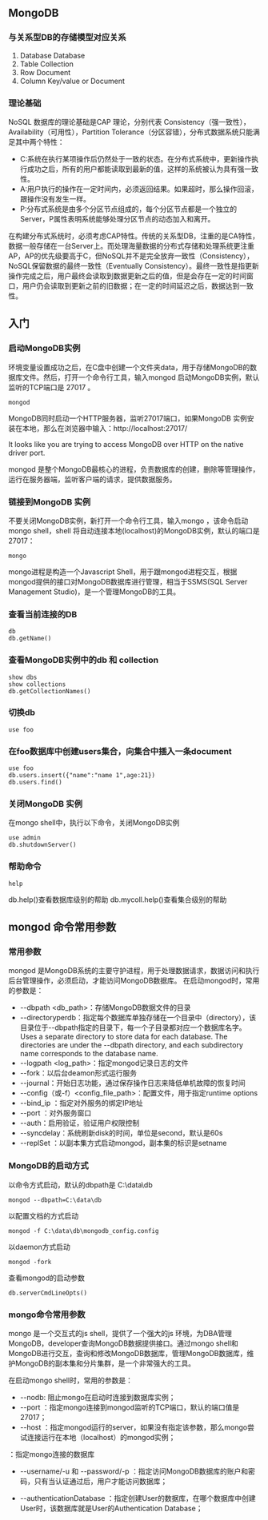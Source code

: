 ## MongoDB

### 与关系型DB的存储模型对应关系

1. Database	Database
2. Table    Collection
3. Row      Document
4. Column   Key/value or Document

### 理论基础

NoSQL 数据库的理论基础是CAP 理论，分别代表 Consistency（强一致性），Availability（可用性），Partition Tolerance（分区容错），分布式数据系统只能满足其中两个特性：

- C:系统在执行某项操作后仍然处于一致的状态。在分布式系统中，更新操作执行成功之后，所有的用户都能读取到最新的值，这样的系统被认为具有强一致性。
- A:用户执行的操作在一定时间内，必须返回结果。如果超时，那么操作回滚，跟操作没有发生一样。
- P:分布式系统是由多个分区节点组成的，每个分区节点都是一个独立的Server，P属性表明系统能够处理分区节点的动态加入和离开。

在构建分布式系统时，必须考虑CAP特性。传统的关系型DB，注重的是CA特性，数据一般存储在一台Server上。而处理海量数据的分布式存储和处理系统更注重AP，AP的优先级要高于C，但NoSQL并不是完全放弃一致性（Consistency），NoSQL保留数据的最终一致性（Eventually Consistency）。最终一致性是指更新操作完成之后，用户最终会读取到数据更新之后的值，但是会存在一定的时间窗口，用户仍会读取到更新之前的旧数据；在一定的时间延迟之后，数据达到一致性。

## 入门

### 启动MongoDB实例

环境变量设置成功之后，在C盘中创建一个文件夹data，用于存储MongoDB的数据库文件。然后，打开一个命令行工具，输入mongod 启动MongoDB实例，默认监听的TCP端口是 27017 。

	mongod

MongoDB同时启动一个HTTP服务器，监听27017端口，如果MongoDB 实例安装在本地，那么在浏览器中输入：http://localhost:27017/

It looks like you are trying to access MongoDB over HTTP on the native driver port.

mongod 是整个MongoDB最核心的进程，负责数据库的创建，删除等管理操作，运行在服务器端，监听客户端的请求，提供数据服务。

### 链接到MongoDB 实例

不要关闭MongoDB实例，新打开一个命令行工具，输入mongo ，该命令启动mongo shell，shell 将自动连接本地(localhost)的MongoDB实例，默认的端口是27017：

	mongo

mongo进程是构造一个Javascript Shell，用于跟mongod进程交互，根据mongod提供的接口对MongoDB数据库进行管理，相当于SSMS(SQL Server Management Studio)，是一个管理MongoDB的工具。

### 查看当前连接的DB

	db
	db.getName()

### 查看MongoDB实例中的db 和 collection

	show dbs
	show collections
	db.getCollectionNames()

### 切换db

	use foo

### 在foo数据库中创建users集合，向集合中插入一条document

	use foo
	db.users.insert({"name":"name 1",age:21})
	db.users.find()

### 关闭MongoDB 实例

在mongo shell中，执行以下命令，关闭MongoDB实例

	use admin
	db.shutdownServer()

### 帮助命令

	help

db.help()查看数据库级别的帮助
db.mycoll.help()查看集合级别的帮助

## mongod 命令常用参数

### 常用参数
mongod 是MongoDB系统的主要守护进程，用于处理数据请求，数据访问和执行后台管理操作，必须启动，才能访问MongoDB数据库。
在启动mongod时，常用的参数是：

- --dbpath <db_path>：存储MongoDB数据文件的目录
- --directoryperdb：指定每个数据库单独存储在一个目录中（directory），该目录位于--dbpath指定的目录下，每一个子目录都对应一个数据库名字。Uses a separate directory to store data for each database. The directories are under the --dbpath directory, and each subdirectory name corresponds to the database name.
- --logpath <log_path>：指定mongod记录日志的文件
- --fork：以后台deamon形式运行服务
- --journal：开始日志功能，通过保存操作日志来降低单机故障的恢复时间
- --config（或-f）<config_file_path>：配置文件，用于指定runtime options
- --bind_ip <ip address>：指定对外服务的绑定IP地址
- --port <port>：对外服务窗口
- --auth：启用验证，验证用户权限控制
- --syncdelay<value>：系统刷新disk的时间，单位是second，默认是60s
- --replSet <setname>：以副本集方式启动mongod，副本集的标识是setname

### MongoDB的启动方式
以命令方式启动，默认的dbpath是 C:\data\db

	mongod --dbpath=C:\data\db

以配置文档的方式启动

	mongod -f C:\data\db\mongodb_config.config

以daemon方式启动
	
	mongod -fork

查看mongod的启动参数

	db.serverCmdLineOpts()

### mongo命令常用参数

mongo 是一个交互式的js shell，提供了一个强大的js 环境，为DBA管理MongoDB，developer查询MongoDB数据提供接口。通过mongo shell和MongoDB进行交互，查询和修改MongoDB数据库，管理MongoDB数据库，维护MongoDB的副本集和分片集群，是一个非常强大的工具。

在启动mongo shell时，常用的参数是：

- --nodb: 阻止mongo在启动时连接到数据库实例；
- --port <port> ：指定mongo连接到mongod监听的TCP端口，默认的端口值是27017；
- --host <hostname> ：指定mongod运行的server，如果没有指定该参数，那么mongo尝试连接运行在本地（localhost）的mongod实例；

<db address>：指定mongo连接的数据库

- --username/-u <username> 和 --password/-p <password>：指定访问MongoDB数据库的账户和密码，只有当认证通过后，用户才能访问数据库；

- --authenticationDatabase <dbname>：指定创建User的数据库，在哪个数据库中创建User时，该数据库就是User的Authentication Database；